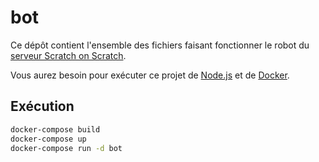 # bot
Ce dépôt contient l'ensemble des fichiers faisant fonctionner le robot du [serveur Scratch on Scratch](https://discord.gg/nCaaww6wyy).

Vous aurez besoin pour exécuter ce projet de [Node.js](https://nodejs.org) et de [Docker](https://www.docker.com/).
## Exécution 
```sh
docker-compose build
docker-compose up
docker-compose run -d bot
```
